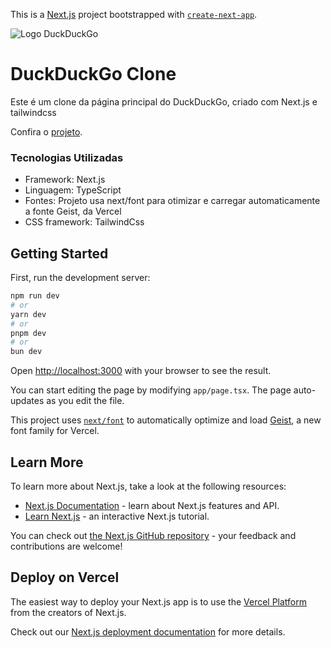 This is a [Next.js](https://nextjs.org) project bootstrapped with [`create-next-app`](https://nextjs.org/docs/app/api-reference/cli/create-next-app).

![Logo DuckDuckGo](https://play-lh.googleusercontent.com/iJIbQRW7dgxfrlvBP_0vAz3L-ekf5DgWJQEpyHE06dklBBZ0Lo486IMYXiUISHrXrOsx=w416-h235-rw)


# DuckDuckGo Clone
Este é um clone da página principal do DuckDuckGo, criado com Next.js e tailwindcss

Confira o [projeto](https://duck-duck-go-landingpage.vercel.app/).

### Tecnologias Utilizadas
- Framework: Next.js
- Linguagem: TypeScript
- Fontes: Projeto usa next/font para otimizar e carregar automaticamente a fonte Geist, da Vercel
- CSS framework: TailwindCss

## Getting Started

First, run the development server:

```bash
npm run dev
# or
yarn dev
# or
pnpm dev
# or
bun dev
```

Open [http://localhost:3000](http://localhost:3000) with your browser to see the result.

You can start editing the page by modifying `app/page.tsx`. The page auto-updates as you edit the file.

This project uses [`next/font`](https://nextjs.org/docs/app/building-your-application/optimizing/fonts) to automatically optimize and load [Geist](https://vercel.com/font), a new font family for Vercel.

## Learn More

To learn more about Next.js, take a look at the following resources:

- [Next.js Documentation](https://nextjs.org/docs) - learn about Next.js features and API.
- [Learn Next.js](https://nextjs.org/learn) - an interactive Next.js tutorial.

You can check out [the Next.js GitHub repository](https://github.com/vercel/next.js) - your feedback and contributions are welcome!

## Deploy on Vercel

The easiest way to deploy your Next.js app is to use the [Vercel Platform](https://vercel.com/new?utm_medium=default-template&filter=next.js&utm_source=create-next-app&utm_campaign=create-next-app-readme) from the creators of Next.js.

Check out our [Next.js deployment documentation](https://nextjs.org/docs/app/building-your-application/deploying) for more details.
